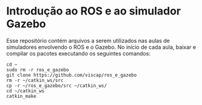 # Introdução ao ROS e ao simulador Gazebo
Esse repositório contém arquivos a serem utilizados nas aulas de simuladores envolvendo o ROS e o Gazebo. No início de cada aula, baixar e compilar os pacotes executando os seguintes comandos:
```
cd ~
sudo rm -r ros_e_gazebo
git clone https://github.com/viscap/ros_e_gazebo
rm -r ~/catkin_ws/src
cp -r ~/ros_e_gazebo/src ~/catkin_ws/
cd ~/catkin_ws
catkin_make
```
